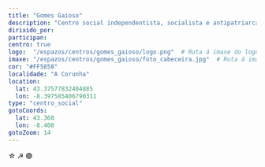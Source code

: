 ```yaml
---
title: "Gomes Gaioso"
description: "Centro social independentista, socialista e antipatriarcal"
dirixido_por:
participan:
centro: true
logo:  "/espazos/centros/gomes_gaioso/logo.png"  # Ruta á imaxe do logo
imaxe: "/espazos/centros/gomes_gaioso/foto_cabeceira.jpg"  # Ruta á imaxe de fondo
cor: "#FF5858"
localidade: "A Corunha"
location:
  lat: 43.37577832404885
  lon: -8.397585406790311
type: "centro_social"
gotoCoords:
  lat: 43.368
  lon: -8.408
gotoZoom: 14
---
```


☆ ☭ 🟣
